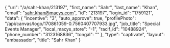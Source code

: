 {
    "url": "\/a\/sahr-khan\/213197",
    "first_name": "Sahr",
    "last_name": "Khan",
    "email": "sahr.khan@macys.com",
    "id": "213197",
    "login_id": "1759121",
    "data": {
        "incentive": "3",
        "auto_approve": true,
        "profilePhoto": "\/api\/canvas\/logo\/170861059-0.7560407707933.jpg",
        "job_title": "Special Events Manager",
        "local_macys_store": "-1",
        "racif_id": "10488924",
        "phone_number": "3123168836",
        "tongal": ""
    },
    "type": "captivate",
    "layout": "ambassador",
    "title": "Sahr Khan"
}